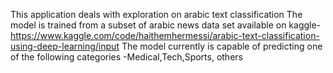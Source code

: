 This application deals with exploration on arabic text classification
The model is trained from a subset of arabic news data set available on kaggle- https://www.kaggle.com/code/haithemhermessi/arabic-text-classification-using-deep-learning/input
The model currently is capable of predicting one of the following categories -Medical,Tech,Sports, others
